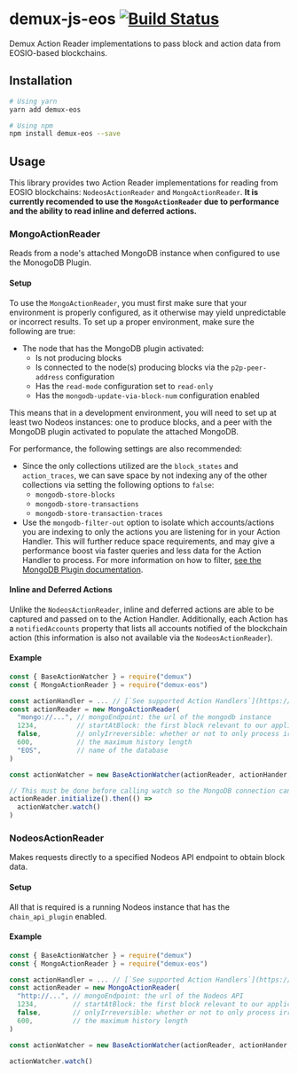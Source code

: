 # demux-js-eos [![Build Status](https://travis-ci.org/EOSIO/demux-js-eos.svg?branch=develop)](https://travis-ci.org/EOSIO/demux-js-eos)

Demux Action Reader implementations to pass block and action data from EOSIO-based blockchains. 

## Installation


```bash
# Using yarn
yarn add demux-eos

# Using npm
npm install demux-eos --save
```

## Usage

This library provides two Action Reader implementations for reading from EOSIO blockchains: `NodeosActionReader` and `MongoActionReader`. **It is currently recomended to use the `MongoActionReader` due to performance and the ability to read inline and deferred actions.**  

### MongoActionReader

Reads from a node's attached MongoDB instance when configured to use the MonogoDB Plugin.

#### Setup

To use the `MongoActionReader`, you must first make sure that your environment is properly configured, as it otherwise may yield unpredictable or incorrect results. To set up a proper environment, make sure the following are true:

- The node that has the MongoDB plugin activated:
  - Is not producing blocks
  - Is connected to the node(s) producing blocks via the `p2p-peer-address` configuration 
  - Has the `read-mode` configuration set to `read-only`
  - Has the `mongodb-update-via-block-num` configuration enabled

This means that in a development environment, you will need to set up at least two Nodeos instances: one to produce blocks, and a peer with the MongoDB plugin activated to populate the attached MongoDB.

For performance, the following settings are also recommended:

- Since the only collections utilized are the `block_states` and `action_traces`, we can save space by not indexing any of the other collections via setting the following options to `false`:
  - `mongodb-store-blocks`
  - `mongodb-store-transactions`
  - `mongodb-store-transaction-traces`
- Use the `mongodb-filter-out` option to isolate which accounts/actions you are indexing to only the actions you are listening for in your Action Handler. This will further reduce space requirements, and may give a performance boost via faster queries and less data for the Action Handler to process. For more information on how to filter, [see the MongoDB Plugin documentation](https://developers.eos.io/eosio-nodeos/docs/mongo_db_plugin#section-options).

#### Inline and Deferred Actions

Unlike the `NodeosActionReader`, inline and deferred actions are able to be captured and passed on to the Action Handler. Additionally, each Action has a `notifiedAccounts` property that lists all accounts notified of the blockchain action (this information is also not available via the `NodeosActionReader`).

#### Example

```javascript
const { BaseActionWatcher } = require("demux")
const { MongoActionReader } = require("demux-eos")

const actionHandler = ... // [`See supported Action Handlers`](https://github.com/EOSIO/demux-js#class-implementations)
const actionReader = new MongoActionReader(
  "mongo://...", // mongoEndpoint: the url of the mongodb instance
  1234,          // startAtBlock: the first block relevant to our application
  false,         // onlyIrreversible: whether or not to only process irreversible blocks
  600,           // the maximum history length
  "EOS",         // name of the database
)

const actionWatcher = new BaseActionWatcher(actionReader, actionHander, 500)

// This must be done before calling watch so the MongoDB connection can be made
actionReader.initialize().then(() =>
  actionWatcher.watch()
)
```

### NodeosActionReader

Makes requests directly to a specified Nodeos API endpoint to obtain block data.

#### Setup

All that is required is a running Nodeos instance that has the `chain_api_plugin` enabled.

#### Example

```javascript
const { BaseActionWatcher } = require("demux")
const { MongoActionReader } = require("demux-eos")

const actionHandler = ... // [`See supported Action Handlers`](https://github.com/EOSIO/demux-js#class-implementations)
const actionReader = new MongoActionReader(
  "http://...", // mongoEndpoint: the url of the Nodeos API
  1234,         // startAtBlock: the first block relevant to our application
  false,        // onlyIrreversible: whether or not to only process irreversible blocks
  600,          // the maximum history length
)

const actionWatcher = new BaseActionWatcher(actionReader, actionHander, 500)

actionWatcher.watch()
```

